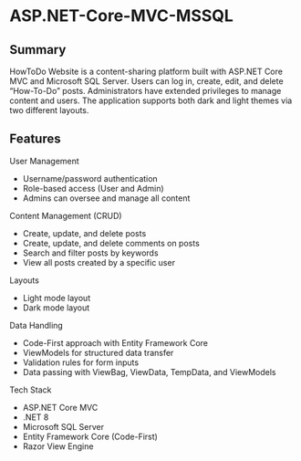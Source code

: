 # ASP.NET-Core-MVC-MSSQL

## Summary
HowToDo Website is a content-sharing platform built with ASP.NET Core MVC and Microsoft SQL Server.
Users can log in, create, edit, and delete “How-To-Do” posts. Administrators have extended privileges to manage content and users. The application supports both dark and light themes via two different layouts.

## Features
User Management
- Username/password authentication
- Role-based access (User and Admin)
- Admins can oversee and manage all content

Content Management (CRUD)
- Create, update, and delete posts
- Create, update, and delete comments on posts
- Search and filter posts by keywords
- View all posts created by a specific user

Layouts
- Light mode layout
- Dark mode layout

Data Handling
- Code-First approach with Entity Framework Core
- ViewModels for structured data transfer
- Validation rules for form inputs
- Data passing with ViewBag, ViewData, TempData, and ViewModels

Tech Stack
- ASP.NET Core MVC
- .NET 8
- Microsoft SQL Server
- Entity Framework Core (Code-First)
- Razor View Engine
